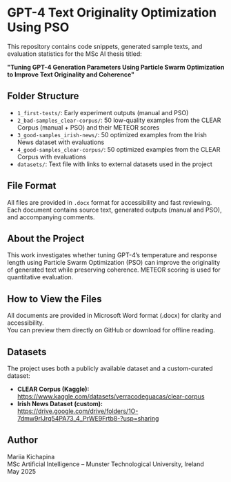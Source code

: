 # GPT-4 Text Originality Optimization Using PSO

This repository contains code snippets, generated sample texts, and evaluation statistics for the MSc AI thesis titled:

**"Tuning GPT-4 Generation Parameters Using Particle Swarm Optimization to Improve Text Originality and Coherence"**

## Folder Structure

- `1_first-tests/`: Early experiment outputs (manual and PSO)
- `2_bad-samples_clear-corpus/`: 50 low-quality examples from the CLEAR Corpus (manual + PSO) and their METEOR scores
- `3_good-samples_irish-news/`: 50 optimized examples from the Irish News dataset with evaluations
- `4_good-samples_clear-corpus/`: 50 optimized examples from the CLEAR Corpus with evaluations
- `datasets/`: Text file with links to external datasets used in the project

## File Format

All files are provided in `.docx` format for accessibility and fast reviewing. Each document contains source text, generated outputs (manual and PSO), and accompanying comments.

## About the Project

This work investigates whether tuning GPT-4’s temperature and response length using Particle Swarm Optimization (PSO) can improve the originality of generated text while preserving coherence. METEOR scoring is used for quantitative evaluation.

## How to View the Files

All documents are provided in Microsoft Word format (.docx) for clarity and accessibility.  
You can preview them directly on GitHub or download for offline reading.

## Datasets

The project uses both a publicly available dataset and a custom-curated dataset:

- **CLEAR Corpus (Kaggle):** https://www.kaggle.com/datasets/verracodeguacas/clear-corpus  
- **Irish News Dataset (custom):** https://drive.google.com/drive/folders/1O-7dmw9rlJrq54PA73_4_PrWE9Frtb8-?usp=sharing

## Author

Mariia Kichapina  
MSc Artificial Intelligence – Munster Technological University, Ireland  
May 2025
